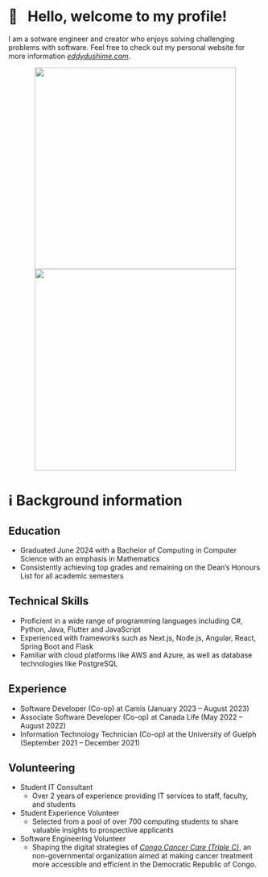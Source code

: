 # 🤠 &nbsp; Hello, welcome to my profile! 

I am a sotware engineer and creator who enjoys solving challenging problems with software. Feel free to check out my personal website for more information *[eddydushime.com](https://eddydushime.com)*.

<p align="center">
  <img src="https://github-readme-stats.vercel.app/api?username=edddush&show_icons=true&theme=bear" width="400">
  <img src="https://github-readme-streak-stats.herokuapp.com?user=edddush&theme=dark&hide_border=true" width="400">
</p>

# ℹ️ Background information
## Education
- Graduated June 2024 with a Bachelor of Computing in Computer Science with an emphasis in Mathematics
- Consistently achieving top grades and remaining on the Dean’s Honours List for all academic semesters
## Technical Skills
- Proficient in a wide range of programming languages including C#, Python, Java, Flutter and JavaScript
- Experienced with frameworks such as Next.js, Node.js, Angular, React, Spring Boot and Flask
- Familiar with cloud platforms like AWS and Azure, as well as database technologies like PostgreSQL
## Experience
- Software Developer (Co-op) at Camis (January 2023 – August 2023)
- Associate Software Developer (Co-op) at Canada Life (May 2022 – August 2022)
- Information Technology Technician (Co-op) at the University of Guelph (September 2021 – December 2021)
## Volunteering
- Student IT Consultant
  - Over 2 years of experience providing IT services to staff, faculty, and students
- Student Experience Volunteer
  - Selected from a pool of over 700 computing students to share valuable insights to prospective applicants
- Software Engineering Volunteer
  - Shaping the digital strategies of *[Congo Cancer Care (Triple C)](https://congocancercare.com)*,
    an non-governmental organization aimed at making cancer treatment more accessible and efficient
    in the Democratic Republic of Congo.

<!---
Edddush/Edddush is a ✨ special ✨ repository because its `README.md` (this file) appears on your GitHub profile.
You can click the Preview link to take a look at your changes.
--->
